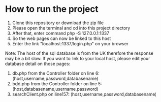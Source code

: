 # How to run the project
1. Clone this repository or download the zip file
2. Please open the terminal and cd into this project directory
3. After that, enter command       php -S 127.0.0.1:1337
4. So the web pages can now be linked to this host
5. Enter the link "localhost:1337/login.php" on your browser




Note: The host of the sql database is from the UK therefore the response may be a bit slow. If you want to link to your local host, please edit your database detail on those pages:

1. db.php from the Controller folder on line 6: (host,username,password,databasename)
2. bdd.php from the Controller folder on line 5: (host,databasename,username,password)
3. searchClient.php on line157: (host,username,password,databasename)
